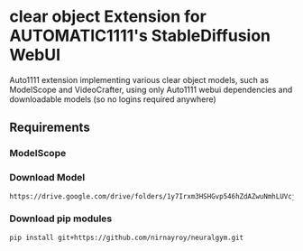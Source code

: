 # clear object Extension for AUTOMATIC1111's StableDiffusion WebUI

Auto1111 extension implementing various clear object models, such as ModelScope and VideoCrafter, using only Auto1111 webui dependencies and downloadable models (so no logins required anywhere)

## Requirements

### ModelScope
 
### Download Model
```
https://drive.google.com/drive/folders/1y7Irxm3HSHGvp546hZdAZwuNmhLUVcjO
```

### Download pip modules
```
pip install git+https://github.com/nirnayroy/neuralgym.git
```